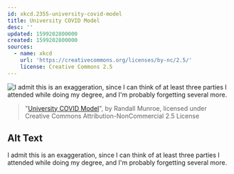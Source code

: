 ```yaml
---
id: xkcd.2355-university-covid-model
title: University COVID Model
desc: ''
updated: 1599202800000
created: 1599202800000
sources:
  - name: xkcd
    url: 'https://creativecommons.org/licenses/by-nc/2.5/'
    license: Creative Commons 2.5
---
```

![I admit this is an exaggeration, since I can think of at least three parties I attended while doing my degree, and I'm probably forgetting several more.](https://imgs.xkcd.com/comics/university_covid_model.png)
> "[University COVID Model](https://xkcd.com/2355/)", by Randall Munroe, licensed under Creative Commons Attribution-NonCommercial 2.5 License

## Alt Text
I admit this is an exaggeration, since I can think of at least three parties I attended while doing my degree, and I'm probably forgetting several more.
